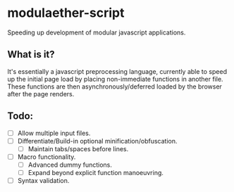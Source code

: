 # modulaether-script
Speeding up development of modular javascript applications.
## What is it?
It's essentially a javascript preprocessing language, currently able to speed up the initial page load by placing non-immediate functions in another file.  These functions are then asynchronously/deferred loaded by the browser after the page renders.
## Todo:
* [ ] Allow multiple input files.
* [ ] Differentiate/Build-in optional minification/obfuscation.
  * [ ] Maintain tabs/spaces before lines.
* [ ] Macro functionality.
  * [ ] Advanced dummy functions.
  * [ ] Expand beyond explicit function manoeuvring.
* [ ] Syntax validation.
